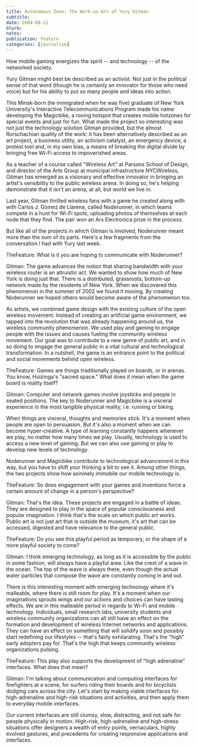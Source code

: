 ```yaml
---
title: Autonomous Zone: The Work-as-Art of Yury Gitman
subtitle: 
date: 2004-08-11
blurb: 
notes: 
publication: feature
categories: [journalism]
---
```


How mobile gaming energizes the spirit -- and technology -- of the networked society.

Yury Gitman might best be described as an activist. Not just in the political sense of that word (though he is certainly an innovator for those who need voice) but for his ability to put so many people and ideas into action.

This Minsk-born (he immigrated when he was five) graduate of New York University's Interactive Telecommunications Program made his name developing the Magicbike, a roving hotspot that creates mobile hotzones for special events and just for fun. What made the project so interesting was not just the technology solution Gitman provided, but the almost Rorschachian quality of the work: it has been alternatively described as an art project, a business utility, an activism catalyst, an emergency device, a protest tool and, in my own bias, a means of breaking the digital divide by bringing free Wi-Fi access to impoverished areas.

As a teacher of a course called "Wireless Art" at Parsons School of Design, and director of the Arts Group at municipal infrastructure NYCWireless, Gitman has emerged as a visionary and effective innovator in bringing an artist's sensibility to the public wireless arena. In doing so, he's helping demonstrate that it isn't an arena, at all, but world we live in.

Last year, Gitman thrilled wireless fans with a game he created along with with Carlos J. Gomez de Llarena, called Noderunner, in which teams compete in a hunt for Wi-Fi spots, uploading photos of themselves at each node that they find. The pair won an Ars Electronica prize in the process.

But like all of the projects in which Gitman is involved, Noderunner meant more than the sum of its parts. Here's a few fragments from the conversation I had with Yury last week.

TheFeature: What is it you are hoping to communicate with Noderunner?

Gitman: The game advances the notion that sharing bandwidth with your wireless router is an altruistic act. We wanted to show how much of New York is doing just that. There is a distributed, grassroots, bottom-up network made by the residents of New York. When we discovered this phenomenon in the summer of 2002 we found it moving. By creating Noderunner we hoped others would become aware of the phenomenon too.

As artists, we combined game design with the existing culture of the open wireless movement. Instead of creating an artificial game environment, we tapped into the revolution that was already happening around us, the wireless community phenomenon. We used play and gaming to engage people with the issues and causes fueling the community wireless movement. Our goal was to contribute to a new genre of public art, and in so doing to engage the general public in a vital cultural and technological transformation. In a nutshell, the game is an entrance point to the political and social movements behind open wireless.

TheFeature: Games are things traditionally played on boards, or in arenas. You know, Huizinga's "sacred space." What does it mean when the game board is reality itself?

Gitman: Computer and network games involve joysticks and people in seated positions. The key to Noderunner and Magicbike is a visceral experience in the most tangible physical reality, i.e. running or biking.

When things are visceral, thoughts and memories stick. It's a moment when people are open to persuasion. But it's also a moment when we can become hyper-creative. A type of learning constantly happens whenever we play, no matter how many times we play. Usually, technology is used to access a new level of gaming. But we can also use gaming or play to develop new levels of technology.

Noderunner and Magicbike contribute to technological advancement in this way, but you have to shift your thinking a bit to see it. Among other things, the two projects show how asininely immobile our mobile technology is.

TheFeature: So does engagement with your games and inventions force a certain amount of change in a person's perspective?

Gitman: That's the idea. These projects are engaged in a battle of ideas. They are designed to play in the space of popular consciousness and popular imagination. I think that's the scale on which public art works. Public art is not just art that is outside the museum, it's art that can be accessed, digested and have relevance to the general public.

TheFeature: Do you see this playful period as temporary, or the shape of a more playful society to come?

Gitman: I think emerging technology, as long as it is accessible by the public in some fashion, will always have a playful area. Like the crest of a wave in the ocean. The top of the wave is always there, even though the actual water particles that compose the wave are constantly coming in and out.

There is this interesting moment with emerging technology where it's malleable, where there is still room for play. It's a moment when our imaginations sprouts wings and our actions and choices can have lasting effects. We are in this malleable period in regards to Wi-Fi and mobile technology. Individuals, small research labs, university students and wireless community organizations can all still have an effect on the formation and development of wireless Internet networks and applications. They can have an effect on something that will solidify soon and possibly start redefining our lifestyles -- that's fairly exhilarating. That's the "high" early adopters pay for. That's the high that keeps community wireless organizations pulsing.

TheFeature: This play also supports the development of "high adrenaline" interfaces. What does that mean?

Gitman: I'm talking about communication and computing interfaces for firefighters at a scene, for surfers riding their boards and for bicyclists dodging cars across the city. Let's start by making viable interfaces for high-adrenaline and high-risk situations and activities, and then apply them to everyday mobile interfaces.

Our current interfaces are still clumsy, slow, distracting, and not safe for people physically in motion. High-risk, high-adrenaline and high-stress situations offer designers a wealth of entry points, vernaculars, highly evolved gestures, and precedents for creating responsive applications and interfaces.
